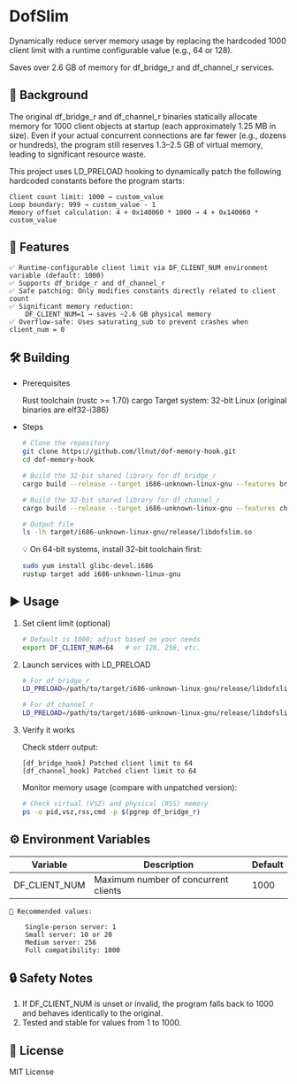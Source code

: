 # DofSlim

Dynamically reduce server memory usage by replacing the hardcoded 1000 client limit with a runtime configurable value (e.g., 64 or 128).

Saves over 2.6 GB of memory for df_bridge_r and df_channel_r services.

## 📌 Background

The original df_bridge_r and df_channel_r binaries statically allocate memory for 1000 client objects at startup (each approximately 1.25 MB in size). Even if your actual concurrent connections are far fewer (e.g., dozens or hundreds), the program still reserves 1.3–2.5 GB of virtual memory, leading to significant resource waste.

This project uses LD_PRELOAD hooking to dynamically patch the following hardcoded constants before the program starts:

    Client count limit: 1000 → custom_value
    Loop boundary: 999 → custom_value - 1
    Memory offset calculation: 4 + 0x140060 * 1000 → 4 + 0x140060 * custom_value

## 🚀 Features

    ✅ Runtime-configurable client limit via DF_CLIENT_NUM environment variable (default: 1000)
    ✅ Supports df_bridge_r and df_channel_r
    ✅ Safe patching: Only modifies constants directly related to client count
    ✅ Significant memory reduction:
        DF_CLIENT_NUM=1 → saves ~2.6 GB physical memory
    ✅ Overflow-safe: Uses saturating_sub to prevent crashes when client_num = 0

## 🛠️ Building

* Prerequisites

    Rust toolchain (rustc >= 1.70)
    cargo
    Target system: 32-bit Linux (original binaries are elf32-i386)

* Steps

    ```bash
    # Clone the repository
    git clone https://github.com/llnut/dof-memory-hook.git
    cd dof-memory-hook

    # Build the 32-bit shared library for df_bridge_r
    cargo build --release --target i686-unknown-linux-gnu --features bridge

    # Build the 32-bit shared library for df_channel_r
    cargo build --release --target i686-unknown-linux-gnu --features channel

    # Output file
    ls -lh target/i686-unknown-linux-gnu/release/libdofslim.so
    ```

    💡 On 64-bit systems, install 32-bit toolchain first:

    ```bash
    sudo yum install glibc-devel.i686
    rustup target add i686-unknown-linux-gnu
    ```

## ▶️ Usage
1. Set client limit (optional)

    ```bash
    # Default is 1000; adjust based on your needs
    export DF_CLIENT_NUM=64   # or 128, 256, etc.
    ```

2. Launch services with LD_PRELOAD

    ```bash
    # For df_bridge_r
    LD_PRELOAD=/path/to/target/i686-unknown-linux-gnu/release/libdofslim.so ./df_bridge_r

    # For df_channel_r
    LD_PRELOAD=/path/to/target/i686-unknown-linux-gnu/release/libdofslim.so ./df_channel_r
    ```

3. Verify it works

    Check stderr output:

    ```text
    [df_bridge_hook] Patched client limit to 64
    [df_channel_hook] Patched client limit to 64
    ```

    Monitor memory usage (compare with unpatched version):

    ```bash
    # Check virtual (VSZ) and physical (RSS) memory
    ps -o pid,vsz,rss,cmd -p $(pgrep df_bridge_r)
    ```

## ⚙️ Environment Variables

|Variable|Description|Default|
|---|---|---|
|DF_CLIENT_NUM|Maximum number of concurrent clients|1000|

    📝 Recommended values:

        Single-person server: 1
        Small server: 10 or 20
        Medium server: 256
        Full compatibility: 1000

## 🔒 Safety Notes

1. If DF_CLIENT_NUM is unset or invalid, the program falls back to 1000 and behaves identically to the original.
2. Tested and stable for values from 1 to 1000.

## 📄 License

MIT License
